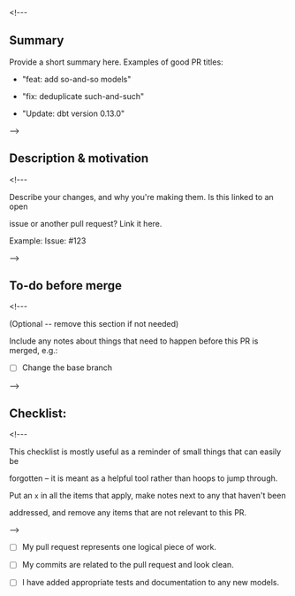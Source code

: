 &lt;!---

## Summary

Provide a short summary here. Examples of good PR titles:

- "feat: add so-and-so models"

- "fix: deduplicate such-and-such"

- "Update: dbt version 0.13.0"

-->

## Description & motivation

&lt;!---

Describe your changes, and why you're making them. Is this linked to an open

issue or another pull request? Link it here.

Example:
Issue: #123

-->

## To-do before merge

&lt;!---

(Optional -- remove this section if not needed)

Include any notes about things that need to happen before this PR is merged, e.g.:

- [ ] Change the base branch

-->

## Checklist:

&lt;!---

This checklist is mostly useful as a reminder of small things that can easily be

forgotten – it is meant as a helpful tool rather than hoops to jump through.

Put an `x` in all the items that apply, make notes next to any that haven't been

addressed, and remove any items that are not relevant to this PR.

-->

- [ ] My pull request represents one logical piece of work.

- [ ] My commits are related to the pull request and look clean.

- [ ] I have added appropriate tests and documentation to any new models.
